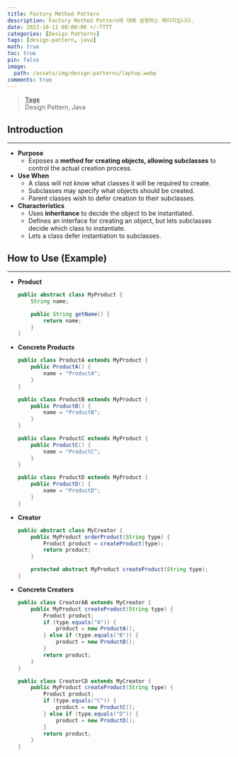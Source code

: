 ```yaml
---
title: Factory Method Pattern
description: Factory Method Pattern에 대해 설명하는 페이지입니다.
date: 2023-10-11 00:00:00 +/-TTTT
categories: [Design Patterns]
tags: [design-pattern, java]
math: true
toc: true
pin: false
image:
  path: /assets/img/design-patterns/laptop.webp
comments: true
---
```


<blockquote class="prompt-info"><p><strong><u>Tags</u></strong> <br />
Design Pattern, Java</p></blockquote>

## Introduction

<hr />

- **Purpose**
  - Exposes a **method for creating objects, allowing subclasses** to control the actual creation process.
- **Use When**
  - A class will not know what classes it will be required to create.
  - Subclasses may specify what objects should be created.
  - Parent classes wish to defer creation to their subclasses.
- **Characteristics**
  - Uses **inheritance** to decide the object to be instantiated.
  - Defines an interface for creating an object, but lets subclasses decide which class to instantiate.
  - Lets a class defer instantiation to subclasses.

## How to Use (Example)

<hr />

- **Product**

  ```java
  public abstract class MyProduct {
      String name;

      public String getName() {
          return name;
      }
  }
  ```

- **Concrete Products**

  ```java
  public class ProductA extends MyProduct {
      public ProductA() {
          name = "ProductA";
      }
  }

  public class ProductB extends MyProduct {
      public ProductB() {
          name = "ProductB";
      }
  }

  public class ProductC extends MyProduct {
      public ProductC() {
          name = "ProductC";
      }
  }

  public class ProductD extends MyProduct {
      public ProductD() {
          name = "ProductD";
      }
  }
  ```

- **Creator**

  ```java
  public abstract class MyCreator {
      public MyProduct orderProduct(String type) {
          Product product = createProduct(type);
          return product;
      }

      protected abstract MyProduct createProduct(String type);
  }
  ```

- **Concrete Creators**

  ```java
  public class CreatorAB extends MyCreator {
      public MyProduct createProduct(String type) {
          Product product;
          if (type.equals("A")) {
              product = new ProductA();
          } else if (type.equals("B")) {
              product = new ProductB();
          }
          return product;
      }
  }

  public class CreatorCD extends MyCreator {
      public MyProduct createProduct(String type) {
          Product product;
          if (type.equals("C")) {
              product = new ProductC();
          } else if (type.equals("D")) {
              product = new ProductD();
          }
          return product;
      }
  }
  ```
